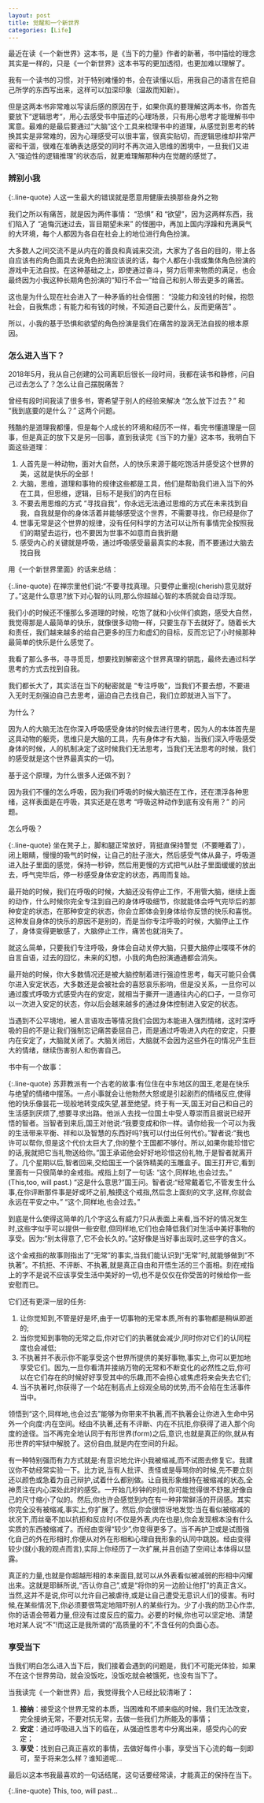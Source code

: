 ```yaml
---
layout: post
title: 觉醒和一个新世界
categories: [Life]
---
```


最近在读《一个新世界》这本书，是《当下的力量》作者的新著，书中描绘的理念其实是一样的，只是《一个新世界》这本书写的更加透彻，也更加难以理解了。

我有一个读书的习惯，对于特别难懂的书，会在读懂以后，用我自己的语言在把自己所学的东西写出来，这样可以加深印象（温故而知新）。

但是这两本书非常难以写读后感的原因在于，如果你真的要理解这两本书，你首先要放下“逻辑思考“，用心去感受书中描述的心理场景，只有用心思考才能理解书中寓意。最难的是最后要通过”大脑”这个工具来梳理书中的道理，从感觉到思考的转换其实是非常难的，因为心理感受可以很丰富，很真实贴切，而逻辑思维却非常严密和干涸，很难在准确表达感受的同时不再次进入思维的困境中，一旦我们又进入“强迫性的逻辑推理”的状态后，就更难理解那种内在觉醒的感觉了。

### 辨别小我

{:.line-quote}
人这一生最大的错误就是愿意用健康去换那些身外之物

我们之所以有痛苦，就是因为两件事情： “恐惧” 和 “欲望”，因为这两样东西，我们陷入了 “追悔沉迷过去，盲目期望未来” 的怪圈中，再加上国内浮躁和充满戾气的大环境，每个人都因为各自在社会上的地位进行角色扮演。

大多数人之间交流不是从内在的善良和真诚来交流，大家为了各自的目的，带上各自应该有的角色面具去说角色扮演应该说的话，每个人都在小我或集体角色扮演的游戏中无法自拔。在这种基础之上，即使通过奋斗，努力后带来物质的满足，也会最终因为小我这种长期角色扮演的“知行不合一”给自己和别人带去更多的痛苦。

这也是为什么现在社会进入了一种矛盾的社会怪圈： “没能力和没钱的时候，抱怨社会，自我焦虑；有能力和有钱的时候，不知道自己要什么，反而更痛苦” 。

所以，小我的基于恐惧和欲望的角色扮演是我们在痛苦的漩涡无法自拔的根本原因。

### 怎么进入当下？

2018年5月，我从自己创建的公司离职后很长一段时间，我都在读书和静修，问自己过去怎么了？怎么让自己摆脱痛苦？

曾经有段时间我读了很多书，寄希望于别人的经验来解决 “怎么放下过去？” 和 “我到底要的是什么？” 这两个问题。

残酷的是道理我都懂，但是每个人成长的环境和经历不一样，看完书懂道理是一回事，但是真正的放下又是另一回事，直到我读完《当下的力量》这本书，我明白下面这些道理：

1. 人首先是一种动物，面对大自然，人的快乐来源于能吃饱活并感受这个世界的美，这就是快乐的全部！
2. 大脑，思维，道理和事物的规律这些都是工具，他们是帮助我们进入当下的外在工具，但思维，逻辑，目标不是我们的内在目标
3. 不要去用思维的方式 “寻找自我”，你永远无法通过思维的方式在未来找到自我，自我就是你的身体活着并能够感受这个世界，不需要寻找，你已经是你了
4. 世事无常是这个世界的规律，没有任何科学的方法可以让所有事情完全按照我们的期望去运行，也不要因为世事不如意而自我折磨
5. 感受内心的关键就是呼吸，通过呼吸感受最最真实的本我，而不要通过大脑去找自我

用《一个新世界里面》的话来总结：

{:.line-quote}
在禅宗里他们说:“不要寻找真理。只要停止重视(cherish)意见就好了。”这是什么意思?放下对心智的认同,那么你超越心智的本质就会自动浮现。

我们小的时候还不懂那么多道理的时候，吃饱了就和小伙伴们疯跑，感受大自然，我觉得那是人最简单的快乐，就像很多动物一样，只要生存下去就好了。随着长大和责任，我们越来越多的给自己更多的压力和虚幻的目标，反而忘记了小时候那种最简单的快乐是什么感觉了。

我看了那么多书，寻寻觅觅，想要找到解密这个世界真理的钥匙，最终去通过科学思考的方式去找到自我。

我们都长大了，其实活在当下的秘密就是 “专注呼吸”，当我们不要去想，不要进入无时无刻强迫自己去思考，逼迫自己去找自己，我们立即就进入当下了。

为什么？

因为人的大脑无法在你深入呼吸感受身体的时候去进行思考，因为人的本体首先是这具动物的躯壳，思维只是大脑的工具，先有身体才有大脑，当我们深入呼吸感受身体的时候，人的机制决定了这时候我们无法思考，当我们无法思考的时候，我们的感受就是这个世界最真实的一切。

基于这个原理，为什么很多人还做不到？

因为我们不懂的怎么呼吸，因为我们呼吸的时候大脑还在工作，还在漂浮各种思绪，这样表面是在呼吸，其实还是在思考 “呼吸这种动作到底有没有用？” 的问题。

怎么呼吸？

{:.line-quote}
坐在凳子上，脚和腿正常放好，背挺直保持警觉（不要睡着了），闭上眼睛，慢慢的吸气的时候，让自己的肚子涨大，然后感受气体从鼻子，呼吸道进入肚子里面的感觉，保持一秒钟，然后用更慢的方式把气从肚子里面缓缓的放出去，呼气完毕后，停一秒感受身体安定的状态，再周而复始。

最开始的时候，我们在呼吸的时候，大脑还没有停止工作，不用管大脑，继续上面的动作，什么时候你完全专注到自己的身体呼吸细节，你就能体会呼气完毕后的那种安定的状态，在那种安定的状态，你会立即体会到身体给你反馈的快乐和喜悦。这种发自身体的快乐的原因不是别的，而是当你专注呼吸的时候，大脑停止工作了，身体变得更敏感了，大脑停止工作，痛苦也就消失了。

就这么简单，只要我们专注呼吸，身体会自动关停大脑，只要大脑停止喋喋不休的自言自语，过去的回忆，未来的幻想，小我的角色扮演通通都会消失。

最开始的时候，你大多数情况还是被大脑控制着进行强迫性思考，每天可能只会偶尔进入安定状态，大多数还是会被社会的喜怒哀乐影响，但是没关系，一旦你可以通过腹式呼吸方式感受内在的安定，就相当于撕开一道通往内心的口子，一旦你可以一次进入安定的状态，你以后会越来越多的通过身体控制进入安定的状态。

当遇到不公平境地，被人言语攻击等情况我们会因为本能进入强烈情绪，这时深呼吸的目的不是让我们强制忘记痛苦委屈自己，而是通过呼吸进入内在的安定，只要内在安定了，大脑就关闭了。大脑关闭后，大脑就不会因为这些外在的情况产生巨大的情绪，继续伤害别人和伤害自己。

书中有一个故事：

{:.line-quote}
苏菲教派有一个古老的故事:有位住在中东地区的国王,老是在快乐与绝望的情绪中摆荡。一点小事就会让他勃然大怒或是引起剧烈的情绪反应,使得他的快乐像昙花一现般地转变成失望,甚至绝望。终于有一天,国王对自己和自己的生活感到厌烦了,想要寻求出路。他派人去找一位国土中受人尊崇而且据说已经开悟的智者。当智者到来后,国王对他说:“我要变成和你一样。请你给我一个可以为我的生活带来平衡、祥和以及智慧的东西好吗?我可以付出任何代价。”智者说:“我也许可以帮你,但是这个代价太巨大了,你的整个王国都不够付。所以,如果你能珍惜它的话,我就把它当礼物送给你。”国王承诺他会好好地珍惜这份礼物,于是智者就离开了。几个星期以后,智者回来,交给国王一个装饰精美的玉雕盒子。国王打开它,看到里面有一只很简单的金戒指。戒指上刻了一句话: “这个,同样地,也会过去。” (This,too, will past.)  “这是什么意思?”国王问。智者说:“经常戴着它,不管发生什么事,在你评断那件事是好或坏之前,触摸这个戒指,然后念上面刻的文字,这样,你就会永远在平安之中。” “这个,同样地,也会过去。”

到底是什么使得这简单的几个字这么有威力?只从表面上来看,当不好的情况发生时,这些字似乎可以提供一些安慰,但同样地,它们也会降低我们对生活中美好事物的享受。因为:“别太得意了,它不会长久的。”这好像是当好事出现时,这些字的含义。

这个金戒指的故事则指出了“无常”的事实,当我们能认识到“无常”时,就能够做到“不执著”。不抗拒、不评断、不执著,就是真正自由和开悟生活的三个面相。刻在戒指上的字不是说不应该享受生活中美好的一切,也不是仅仅在你受苦的时候给你一些安慰而已。

它们还有更深一层的任务:
1. 让你觉知到,不管是好是坏,由于一切事物的无常本质,所有的事物都是稍纵即逝的;
2. 当你觉知到事物的无常之后,你对它们的执著就会减少,同时你对它们的认同程度也会减低;
3. 不执著并不表示你不能享受这个世界所提供的美好事物,事实上,你可以更加地享受它们。因为,一旦你看清并接纳万物的无常和不断变化的必然性之后,你可以在它们存在的时候好好享受其中的乐趣,而不会担心或焦虑将来会失去它们;
4. 当不执著时,你获得了一个站在制高点上综观全局的优势,而不会陷在生活事件当中。

领悟到“这个,同样地,也会过去”能够为你带来不执著,而不执著会让你进入生命中另外一个向度:内在空间。经由不执著,还有不评断、内在不抗拒,你获得了进入那个向度的途径。当不再完全地认同于有形世界(form)之后,意识,也就是真正的你,就从有形世界的牢狱中解脱了。这份自由,就是内在空间的升起。

有一种特别强而有力方式就是:有意识地允许小我被缩减,而不试图去修复它。我建议你不妨经常实验一下。比方说,当有人批评、责怪或是辱骂你的时候,先不要立刻还以颜色或急着为自己辩护,试着什么都别做。让自我形象维持在被缩减的状态,全神贯注在内心深处此时的感受。一开始几秒钟的时间,你可能觉得很不舒服,好像自己的尺寸缩小了似的。然后,你也许会感觉到内在有一种非常鲜活的开阔感。其实你完全没有被缩减,事实上,你扩展了。然后,你会很惊讶地发觉:当在看似被缩减的状况下,而丝毫不加以抗拒和反应时(不仅是外表,内在也是),你会发现根本没有什么实质的东西被缩减了。而经由变得“较少”,你变得更多了。当不再护卫或是试图强化自己的外在形相时,你便从对外在形相和心理自我形象的认同中跳脱。经由变得较少(就小我的观点而言),实际上你经历了一次扩展,并且创造了空间让本体得以显露。

真正的力量,也就是你超越形相的本来面目,就可以从外表看似被减弱的形相中闪耀出来。这就是耶稣所说,“否认你自己”,或是“将你的另一边脸让他打”的真正含义。当然,这并不是说,你可以允许自己被虐待,或是让自己遭受无意识人们的侵害。有时候,在某些情况下,你必须要很笃定地阻吓别人的某些行为。少了小我的防卫心作祟,你的话语会带着力量,但没有过度反应的蛮力。必要的时候,你也可以坚定地、清楚地对某人说“不”!而这正是我所谓的“高质量的不”,不含任何的负面心态。

### 享受当下
当我们明白怎么进入当下后，我们接着会遇到的问题是，我们不可能光体验，如果不在这个世界劳动，就会没饭吃，没饭吃就会被饿死，也没有当下了。

当我读完《一个新世界》后，我觉得我个人已经比较清晰了：

1. **接纳**：接受这个世界无常的本质，当困难和不顺来临的时候，我们无法改变，完全接纳无常，不要对抗无常，去做一些我们力所能及的事情；
2. **安定**：通过呼吸进入当下的临在，从强迫性思考中分离出来，感受内心的安定；
3. **享受**：找到自己真正喜欢的事情，去做好每件小事，享受当下心流的每一刻即可，至于将来怎么样？谁知道呢...

最后以这本书我最喜欢的一句话结尾，这句话要经常读，才能真正的保持在当下。

{:.line-quote}
This, too, will past...
